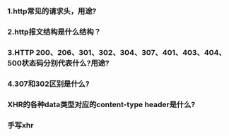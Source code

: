 ### 1.http常见的请求头，用途?

### 2.http报文结构是什么结构？

### 3.HTTP 200、206、301、302、304、307、401、403、404、500状态码分别代表什么?用途?
### 4.307和302区别是什么?
### XHR的各种data类型对应的content-type header是什么?
### 手写xhr